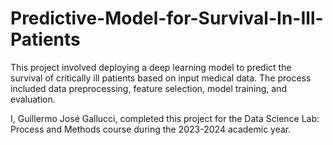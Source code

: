 # Predictive-Model-for-Survival-In-Ill-Patients

This project involved deploying a deep learning model to predict the survival of critically ill patients based on input medical data. The process included data preprocessing, feature selection, model training, and evaluation.

I, Guillermo José Gallucci, completed this project for the Data Science Lab: Process and Methods course during the 2023-2024 academic year.
